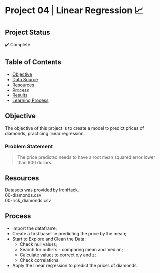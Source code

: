 <h1>Project 04 | Linear Regression 📈</h1>

## Project Status
:heavy_check_mark: Complete

## Table of Contents 
- [Objective](#objective)
- [Data Source](#data_source)
- [Resources](#Resources)
- [Process](#Process)
- [Results](#Results)
- [Learning Process](#Learning_Process)

## Objective
The objective of this project is to create a model to predict prices of diamonds, practicing linear regression.

### Problem Statement
> The price predicted needs to have a root mean squared error lower than 900 dollars.

## Resources
Datasets was provided by IronHack. <br>
00-diamonds.csv<br>
00-rick_diamonds.csv<br>

## Process
- Import the dataframe;
- Create a first baseline predicting the price by the mean;
- Start to Explore and Clean the Data:
     - Check null values;
     - Search for outliers - comparing mean and median;
     - Calculate values to correct x,y and z;
     - Check correlations.
- Apply the linear regression to predict the prices of diamonds.
